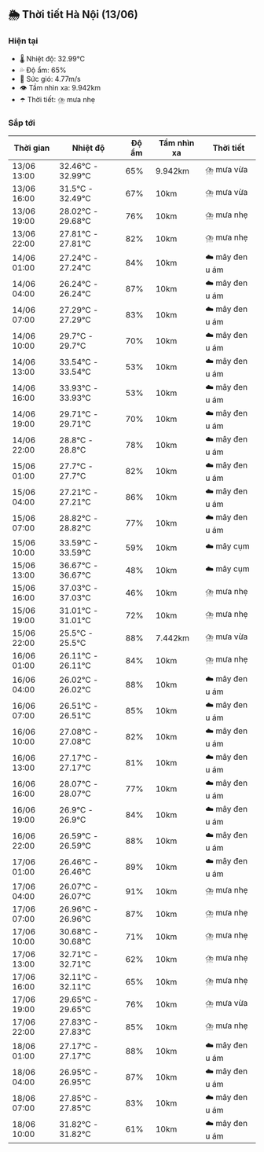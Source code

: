 ## 🌦️ Thời tiết Hà Nội (13/06)

### Hiện tại

- 🌡️ Nhiệt độ: 32.99℃
- 💦 Độ ẩm: 65%
- 💨 Sức gió: 4.77m/s
- 👁️ Tầm nhìn xa: 9.942km
- ☂️ Thời tiết: ⛈️ mưa nhẹ

### Sắp tới

| Thời gian | Nhiệt độ | Độ ẩm | Tầm nhìn xa | Thời tiết |
| --- | --- | --- | --- | --- |
| 13/06 13:00 | 32.46℃ - 32.99℃ | 65% | 9.942km | ⛈️ mưa vừa |
| 13/06 16:00 | 31.5℃ - 32.49℃ | 67% | 10km | ⛈️ mưa vừa |
| 13/06 19:00 | 28.02℃ - 29.68℃ | 76% | 10km | ⛈️ mưa nhẹ |
| 13/06 22:00 | 27.81℃ - 27.81℃ | 82% | 10km | ⛈️ mưa nhẹ |
| 14/06 01:00 | 27.24℃ - 27.24℃ | 84% | 10km | ☁️ mây đen u ám |
| 14/06 04:00 | 26.24℃ - 26.24℃ | 87% | 10km | ☁️ mây đen u ám |
| 14/06 07:00 | 27.29℃ - 27.29℃ | 83% | 10km | ☁️ mây đen u ám |
| 14/06 10:00 | 29.7℃ - 29.7℃ | 70% | 10km | ☁️ mây đen u ám |
| 14/06 13:00 | 33.54℃ - 33.54℃ | 53% | 10km | ☁️ mây đen u ám |
| 14/06 16:00 | 33.93℃ - 33.93℃ | 53% | 10km | ☁️ mây đen u ám |
| 14/06 19:00 | 29.71℃ - 29.71℃ | 70% | 10km | ☁️ mây đen u ám |
| 14/06 22:00 | 28.8℃ - 28.8℃ | 78% | 10km | ☁️ mây đen u ám |
| 15/06 01:00 | 27.7℃ - 27.7℃ | 82% | 10km | ☁️ mây đen u ám |
| 15/06 04:00 | 27.21℃ - 27.21℃ | 86% | 10km | ☁️ mây đen u ám |
| 15/06 07:00 | 28.82℃ - 28.82℃ | 77% | 10km | ☁️ mây đen u ám |
| 15/06 10:00 | 33.59℃ - 33.59℃ | 59% | 10km | ☁️ mây cụm |
| 15/06 13:00 | 36.67℃ - 36.67℃ | 48% | 10km | ☁️ mây cụm |
| 15/06 16:00 | 37.03℃ - 37.03℃ | 46% | 10km | ⛈️ mưa nhẹ |
| 15/06 19:00 | 31.01℃ - 31.01℃ | 72% | 10km | ⛈️ mưa nhẹ |
| 15/06 22:00 | 25.5℃ - 25.5℃ | 88% | 7.442km | ⛈️ mưa vừa |
| 16/06 01:00 | 26.11℃ - 26.11℃ | 84% | 10km | ⛈️ mưa nhẹ |
| 16/06 04:00 | 26.02℃ - 26.02℃ | 88% | 10km | ☁️ mây đen u ám |
| 16/06 07:00 | 26.51℃ - 26.51℃ | 85% | 10km | ☁️ mây đen u ám |
| 16/06 10:00 | 27.08℃ - 27.08℃ | 82% | 10km | ☁️ mây đen u ám |
| 16/06 13:00 | 27.17℃ - 27.17℃ | 81% | 10km | ☁️ mây đen u ám |
| 16/06 16:00 | 28.07℃ - 28.07℃ | 77% | 10km | ☁️ mây đen u ám |
| 16/06 19:00 | 26.9℃ - 26.9℃ | 84% | 10km | ☁️ mây đen u ám |
| 16/06 22:00 | 26.59℃ - 26.59℃ | 88% | 10km | ☁️ mây đen u ám |
| 17/06 01:00 | 26.46℃ - 26.46℃ | 89% | 10km | ☁️ mây đen u ám |
| 17/06 04:00 | 26.07℃ - 26.07℃ | 91% | 10km | ⛈️ mưa nhẹ |
| 17/06 07:00 | 26.96℃ - 26.96℃ | 87% | 10km | ⛈️ mưa nhẹ |
| 17/06 10:00 | 30.68℃ - 30.68℃ | 71% | 10km | ⛈️ mưa nhẹ |
| 17/06 13:00 | 32.71℃ - 32.71℃ | 62% | 10km | ⛈️ mưa nhẹ |
| 17/06 16:00 | 32.11℃ - 32.11℃ | 65% | 10km | ⛈️ mưa nhẹ |
| 17/06 19:00 | 29.65℃ - 29.65℃ | 76% | 10km | ⛈️ mưa vừa |
| 17/06 22:00 | 27.83℃ - 27.83℃ | 85% | 10km | ⛈️ mưa nhẹ |
| 18/06 01:00 | 27.17℃ - 27.17℃ | 88% | 10km | ☁️ mây đen u ám |
| 18/06 04:00 | 26.95℃ - 26.95℃ | 87% | 10km | ☁️ mây đen u ám |
| 18/06 07:00 | 27.85℃ - 27.85℃ | 83% | 10km | ☁️ mây đen u ám |
| 18/06 10:00 | 31.82℃ - 31.82℃ | 61% | 10km | ☁️ mây đen u ám |
